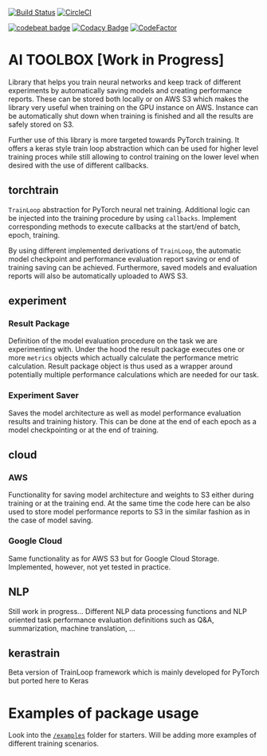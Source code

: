 [![Build Status](https://travis-ci.org/mv1388/AIToolbox.svg?branch=master)](https://travis-ci.org/mv1388/AIToolbox)
[![CircleCI](https://circleci.com/gh/mv1388/AIToolbox/tree/master.svg?style=svg)](https://circleci.com/gh/mv1388/AIToolbox/tree/master)

[![codebeat badge](https://codebeat.co/badges/04217a3f-a838-418f-8f14-66cf6ae1b03d)](https://codebeat.co/projects/github-com-mv1388-aitoolbox-master)
[![Codacy Badge](https://api.codacy.com/project/badge/Grade/2a497fd39a0049d19d0749d6dc0beb75)](https://www.codacy.com/manual/mv1388/AIToolbox?utm_source=github.com&amp;utm_medium=referral&amp;utm_content=mv1388/AIToolbox&amp;utm_campaign=Badge_Grade)
[![CodeFactor](https://www.codefactor.io/repository/github/mv1388/aitoolbox/badge)](https://www.codefactor.io/repository/github/mv1388/aitoolbox)


# AI TOOLBOX [Work in Progress]

Library that helps you train neural networks and keep track of different 
experiments by automatically saving models and creating performance reports. 
These can be stored both locally or on AWS S3 which makes the library 
very useful when training on the GPU instance on AWS. Instance can be 
automatically shut down when training is finished and all the results 
are safely stored on S3.

Further use of this library is more targeted towards PyTorch training. 
It offers a keras style train loop abstraction which can be used for higher 
level training proces while still allowing to control training on the lower 
level when desired with the use of different callbacks.


## torchtrain

`TrainLoop` abstraction for PyTorch neural net training. Additional logic 
can be injected into the training procedure by using `callbacks`. 
Implement corresponding methods to execute callbacks at the start/end of batch, epoch, training.

By using different implemented derivations of `TrainLoop`, the automatic 
model checkpoint and performance evaluation report saving or end of training 
saving can be achieved. Furthermore, saved models and evaluation reports 
will also be automatically uploaded to AWS S3.  


## experiment

### Result Package

Definition of the model evaluation procedure on the task we are experimenting with. 
Under the hood the result package executes one or more `metrics` objects which actually 
calculate the performance metric calculation. Result package object is thus used as a wrapper 
around potentially multiple performance calculations which are needed for our task.

### Experiment Saver 

Saves the model architecture as well as model performance evaluation results and training history. 
This can be done at the end of each epoch as a model checkpointing or at the end of training.


## cloud

### AWS 

Functionality for saving model architecture and weights to S3 either during 
training or at the training end. At the same time the code here can be also 
used to store model performance reports to S3 in the similar fashion as in the case of model saving.

### Google Cloud

Same functionality as for AWS S3 but for Google Cloud Storage. 
Implemented, however, not yet tested in practice. 


## NLP

Still work in progress... 
Different NLP data processing functions and NLP oriented task performance 
evaluation definitions such as Q&A, summarization, machine translation, ...

## kerastrain

Beta version of TrainLoop framework which is mainly developed for PyTorch but ported here to Keras


# Examples of package usage

Look into the [`/examples`](/examples) folder for starters. 
Will be adding more examples of different training scenarios.
